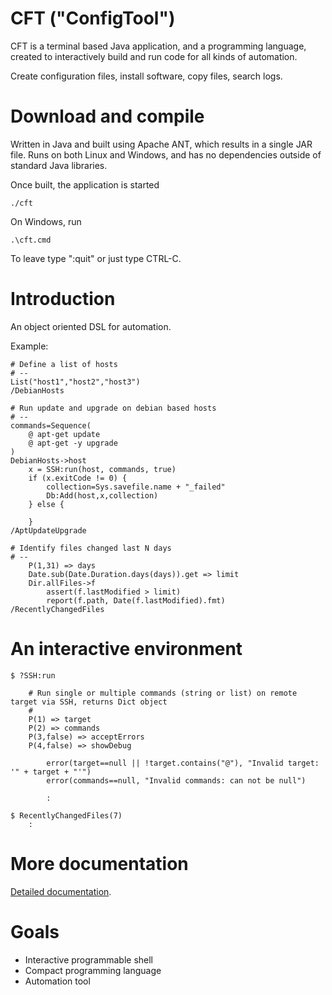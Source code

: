 
# CFT ("ConfigTool")


CFT is a terminal based Java application, and a programming language, created to interactively
build and run code for all kinds of automation.

Create configuration files, install software, copy files, search logs.


# Download and compile

Written in Java and built using Apache ANT, which results in a single JAR file. 
Runs on both Linux and 
Windows, and has no dependencies outside of standard Java libraries.


Once built, the application is started 

```
./cft
```

On Windows, run

```
.\cft.cmd
```

To leave type ":quit" or just type CTRL-C.



# Introduction

An object oriented DSL for automation.


Example:

```
# Define a list of hosts
# --
List("host1","host2","host3")
/DebianHosts

# Run update and upgrade on debian based hosts
# --
commands=Sequence(
	@ apt-get update
	@ apt-get -y upgrade
)
DebianHosts->host 
	x = SSH:run(host, commands, true)
	if (x.exitCode != 0) {
		collection=Sys.savefile.name + "_failed"
		Db:Add(host,x,collection)
	} else {

	}
/AptUpdateUpgrade

# Identify files changed last N days
# --
	P(1,31) => days
	Date.sub(Date.Duration.days(days)).get => limit
	Dir.allFiles->f 
		assert(f.lastModified > limit) 
		report(f.path, Date(f.lastModified).fmt)
/RecentlyChangedFiles

```



# An interactive environment


```
$ ?SSH:run

	# Run single or multiple commands (string or list) on remote target via SSH, returns Dict object
	#
	P(1) => target 
	P(2) => commands
	P(3,false) => acceptErrors
	P(4,false) => showDebug

	    error(target==null || !target.contains("@"), "Invalid target: '" + target + "'")
	    error(commands==null, "Invalid commands: can not be null")

	    :

$ RecentlyChangedFiles(7)
    :
```


# More documentation

[Detailed documentation](doc/Doc.md).


# Goals

- Interactive programmable shell
- Compact programming language
- Automation tool


